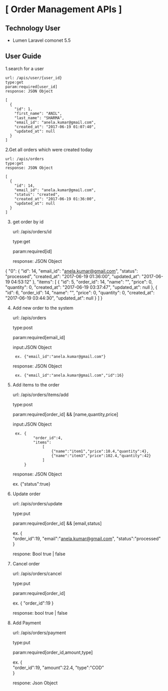 # [ Order Management APIs ]
## Technology User
* Lumen Laravel comonet 5.5
## User Guide


1.search for a user
	
	url: /apis/user/{user_id}
	type:get
	param:required[user_id]
	response: JSON Object

	[
	  {
	    "id": 1,
	    "first_name": "ANIL",
	    "last_name": "SHARMA",
	    "email_id": "anela.kumar@gmail.com",
	    "created_at": "2017-06-19 01:07:40",
	    "updated_at": null
	  }
	]

2.Get all orders which were created today
	
	url: /apis/orders
	type:get
	response: JSON Object

	[
	  {
	    "id": 14,
	    "email_id": "anela.kumar@gmail.com",
	    "status": "created",
	    "created_at": "2017-06-19 01:36:00",
	    "updated_at": null
	  }
	]


3. get order by id


	url: /apis/orders/id
  
	type:get
  
	param:required[id]
  
	response: JSON Object
  
	
  {
	  "0": {
	    "id": 14,
	    "email_id": "anela.kumar@gmail.com",
	    "status": "processed",
	    "created_at": "2017-06-19 01:36:00",
	    "updated_at": "2017-06-19 04:53:12"
	  },
	  "items": [
                {
                  "id": 5,
                  "order_id": 14,
                  "name": "",
                  "price": 0,
                  "quantity": 0,
                  "created_at": "2017-06-19 03:37:47",
                  "updated_at": null
                },
                {
                  "id": 6,
                  "order_id": 14,
                  "name": "",
                  "price": 0,
                  "quantity": 0,
                  "created_at": "2017-06-19 03:44:30",
                  "updated_at": null
                }
              ]
	    }



4. Add new order to the system


	url: /apis/orders
  
	type:post
  
	param:required[email_id]
  
	input:JSON Object
  
		ex. {"email_id":"anela.kumar@gmail.com"}
    
	response: JSON Object
  
		ex. {"email_id":"anela.kumar@gmail.com","id":16}

5. Add items to the order


	url: /apis/orders/items/add
  
	type:post
  
	param:required[order_id] && [name,quantity,price]
  
	input:JSON Object
  
		ex. {	
				"order_id":4,
				"items":
					[
						{"name":"item1","price":10.4,"quantity":4},
						{"name":"item3","price":102.4,"quantity":42}
					]
			}
	response: JSON Object
  
	ex. {"status":true}


6. Update order

	url: /apis/orders/update
  
	type:put
  
	param:required[order_id] && [email,status]
  
	ex. {	
			"order_id":19,
			"email":"anela.kumar@gmail.com",
			"status":"processed"		
		}
    
	respone: Bool true | false

7. Cancel order

	url: /apis/orders/cancel
  
	type:put
  
	param:required[order_id]
  
	ex. {
			"order_id":19
		}
    
	response: bool true | false
	
	
8. Add Payment

	url: /apis/orders/payment
  
	type:put
  
	param:required[order_id,amount,type]
  
	ex. {	
			"order_id":19,
			"amount":22.4,
			"type":"COD"		
		}
    
	respone: Json Object
